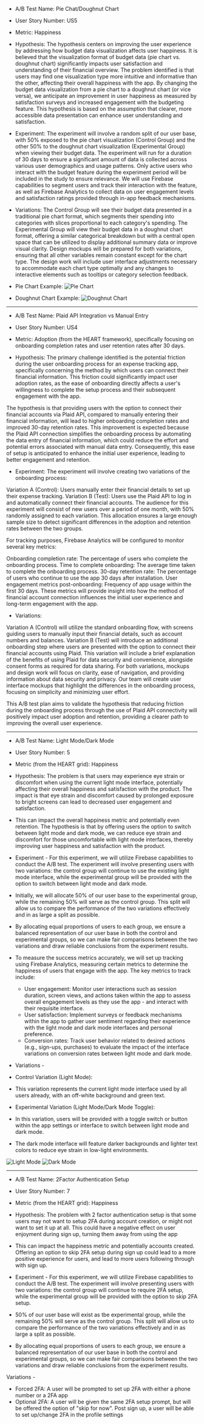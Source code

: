 - A/B Test Name: Pie Chat/Doughnut Chart
- User Story Number: US5
- Metric: Happiness
  
- Hypothesis: The hypothesis centers on improving the user experience by addressing how budget data visualization affects user happiness. It is believed that the visualization format of budget data (pie chart vs. doughnut chart) significantly impacts user satisfaction and understanding of their financial overview. The problem identified is that users may find one visualization type more intuitive and informative than the other, affecting their overall happiness with the app. By changing the budget data visualization from a pie chart to a doughnut chart (or vice versa), we anticipate an improvement in user happiness as measured by satisfaction surveys and increased engagement with the budgeting feature. This hypothesis is based on the assumption that clearer, more accessible data presentation can enhance user understanding and satisfaction.

- Experiment: The experiment will involve a random split of our user base, with 50% exposed to the pie chart visualization (Control Group) and the other 50% to the doughnut chart visualization (Experimental Group) when viewing their budget data. The experiment will run for a duration of 30 days to ensure a significant amount of data is collected across various user demographics and usage patterns. Only active users who interact with the budget feature during the experiment period will be included in the study to ensure relevance. We will use Firebase capabilities to segment users and track their interaction with the feature, as well as Firebase Analytics to collect data on user engagement levels and satisfaction ratings provided through in-app feedback mechanisms.

- Variations: The Control Group will see their budget data presented in a traditional pie chart format, which segments their spending into categories with slices proportional to each category's spending. The Experimental Group will view their budget data in a doughnut chart format, offering a similar categorical breakdown but with a central open space that can be utilized to display additional summary data or improve visual clarity. Design mockups will be prepared for both variations, ensuring that all other variables remain constant except for the chart type. The design work will include user interface adjustments necessary to accommodate each chart type optimally and any changes to interactive elements such as tooltips or category selection feedback.
- Pie Chart Example:
![Pie Chart](https://image-charts.com/chart?chs=700x190&chd=t:60,40&cht=p3&chl=Food%7CGas&chan&chf=ps0-0,lg,45,ffeb3b,0.2,f44336,1|ps0-1,lg,45,8bc34a,0.2,009688,1)
- Doughnut Chart Example: 
![Doughnut Chart](https://image-charts.com/chart?chd=t%3A10%2C40%2C45&chdl=Expansion%7CPayroll%7CEquipment&chf=b0%2Clg%2C45%2Cf5c4c4%2C0%2Cf57676%2C1&chl=10K%E2%82%AC%7C40K%E2%82%AC%7C45K%E2%82%AC&chli=95K%E2%82%AC&chs=700x300&cht=pd&chtt=Expenses)
- - - -

- A/B Test Name: Plaid API Integration vs Manual Entry
- User Story Number: US4
- Metric:  Adoption (from the HEART framework), specifically focusing on onboarding completion rates and user retention rates after 30 days.

- Hypothesis:
The primary challenge identified is the potential friction during the user onboarding process for an expense tracking app, specifically concerning the method by which users can connect their financial information. This friction could significantly impact user adoption rates, as the ease of onboarding directly affects a user's willingness to complete the setup process and their subsequent engagement with the app.

The hypothesis is that providing users with the option to connect their financial accounts via Plaid API, compared to manually entering their financial information, will lead to higher onboarding completion rates and improved 30-day retention rates. This improvement is expected because the Plaid API connection simplifies the onboarding process by automating the data entry of financial information, which could reduce the effort and potential errors associated with manual data entry. Consequently, this ease of setup is anticipated to enhance the initial user experience, leading to better engagement and retention.


- Experiment:
The experiment will involve creating two variations of the onboarding process:

Variation A (Control): Users manually enter their financial details to set up their expense tracking.
Variation B (Test): Users use the Plaid API to log in and automatically connect their financial accounts.
The audience for this experiment will consist of new users over a period of one month, with 50% randomly assigned to each variation. This allocation ensures a large enough sample size to detect significant differences in the adoption and retention rates between the two groups.

For tracking purposes, Firebase Analytics will be configured to monitor several key metrics:

Onboarding completion rate: The percentage of users who complete the onboarding process.
Time to complete onboarding: The average time taken to complete the onboarding process.
30-day retention rate: The percentage of users who continue to use the app 30 days after installation.
User engagement metrics post-onboarding: Frequency of app usage within the first 30 days.
These metrics will provide insight into how the method of financial account connection influences the initial user experience and long-term engagement with the app.

- Variations:

Variation A (Control) will utilize the standard onboarding flow, with screens guiding users to manually input their financial details, such as account numbers and balances.
Variation B (Test) will introduce an additional onboarding step where users are presented with the option to connect their financial accounts using Plaid. This variation will include a brief explanation of the benefits of using Plaid for data security and convenience, alongside consent forms as required for data sharing.
For both variations, mockups and design work will focus on clarity, ease of navigation, and providing information about data security and privacy. Our team will create user interface mockups that highlight the differences in the onboarding process, focusing on simplicity and minimizing user effort.

This A/B test plan aims to validate the hypothesis that reducing friction during the onboarding process through the use of Plaid API connectivity will positively impact user adoption and retention, providing a clearer path to improving the overall user experience.
- - - -

- A/B Test Name: Light Mode/Dark Mode
- User Story Number: 5
- Metric (from the HEART grid): Happiness
- Hypothesis: The problem is that users may experience eye strain or discomfort when using the current light mode interface, potentially affecting their overall happiness and satisfaction with the product. The impact is that eye strain and discomfort caused by prolonged exposure to bright screens can lead to decreased user engagement and satisfaction.

- This can impact the overall happiness metric and potentially even retention. The hypothesis is that by offering users the option to switch between light mode and dark mode, we can reduce eye strain and discomfort for those uncomfortable with light mode interfaces, thereby improving user happiness and satisfaction with the product.

- Experiment - For this experiment, we will utilize Firebase capabilities to conduct the A/B test. The experiment will involve presenting users with two variations: the control group will continue to use the existing light mode interface, while the experimental group will be provided with the option to switch between light mode and dark mode. 

- Initially, we will allocate 50% of our user base to the experimental group, while the remaining 50% will serve as the control group. This split will allow us to compare the performance of the two variations effectively and in as large a split as possible.
- By allocating equal proportions of users to each group, we ensure a balanced representation of our user base in both the control and experimental groups, so we can make fair comparisons between the two variations and draw reliable conclusions from the experiment results.
- To measure the success metrics accurately, we will set up tracking using Firebase Analytics, measuring certain metrics to determine the happiness of users that engage with the app. The key metrics to track include:
  - User engagement: Monitor user interactions such as session duration, screen views, and actions taken within the app to assess overall engagement levels as they use the app - and interact with their requisite interface.
  - User satisfaction: Implement surveys or feedback mechanisms within the app to gather user sentiment regarding their experience with the light mode and dark mode interfaces and personal preference.
  - Conversion rates: Track user behavior related to desired actions (e.g., sign-ups, purchases) to evaluate the impact of the interface variations on conversion rates between light mode and dark mode.

- Variations -
- Control Variation (Light Mode):
- This variation represents the current light mode interface used by all users already, with an off-white background and green text.
- Experimental Variation (Light Mode/Dark Mode Toggle):
- In this variation, users will be provided with a toggle switch or button within the app settings or interface to switch between light mode and dark mode.
- The dark mode interface will feature darker backgrounds and lighter text colors to reduce eye strain in low-light environments.

![Light Mode](https://i.imgur.com/cJQUMa7.png)
![Dark Mode](https://i.imgur.com/0akoVdA.png)
- - - - 

- A/B Test Name: 2Factor Authentication Setup
- User Story Number: 7
- Metric (from the HEART grid): Happiness
- Hypothesis: The problem with 2 factor authentication setup is that some users may not want to setup 2FA during account creation, or might not want to set it up at all. This could have a negative effect on user enjoyment during sign up, turning them away from using the app

- This can impact the happiness metric and potentially accounts created. Offering an option to skip 2FA setup during sign up could lead to a more positive experience for users, and lead to more users following through with sign up.

- Experiment - For this experiment, we will utilize Firebase capabilities to conduct the A/B test. The experiment will involve presenting users with two variations: the control group will continue to require 2FA setup, while the experimental group will be provided with the option to skip 2FA setup. 

- 50% of our user base will exist as tbe experimental group, while the remaining 50% will serve as the control group. This split will allow us to compare the performance of the two variations effectively and in as large a split as possible.
- By allocating equal proportions of users to each group, we ensure a balanced representation of our user base in both the control and experimental groups, so we can make fair comparisons between the two variations and draw reliable conclusions from the experiment results.

Variations - 

  - Forced 2FA: A user will be prompted to set up 2FA with either a phone number or a 2FA app
  - Optional 2FA: A user will be given the same 2FA setup prompt, but will be offered the option of "skip for now". Post sign up, a user will be able to set up/change 2FA in the profile settings
